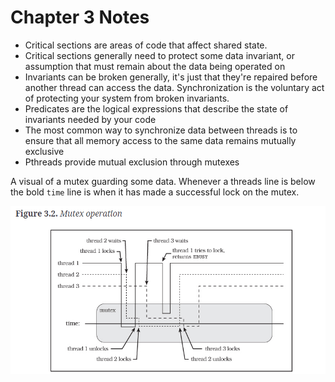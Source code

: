 # Chapter 3 Notes

- Critical sections are areas of code that affect shared state.
- Critical sections generally need to protect some data invariant, or assumption that must remain about the data being operated on
- Invariants can be broken generally, it's just that they're repaired before another thread can access the data. Synchronization is the voluntary act of protecting your system from broken invariants.
- Predicates are the logical expressions that describe the state of invariants needed by your code
- The most common way to synchronize data between threads is to ensure that all memory access to the same data remains mutually exclusive
- Pthreads provide mutual exclusion through mutexes

A visual of a mutex guarding some data. Whenever a threads line is below the bold `time` line is when it has made a successful lock on the mutex.

![Example mutex operation](./imgs/3-2_mutex_operation.png)
